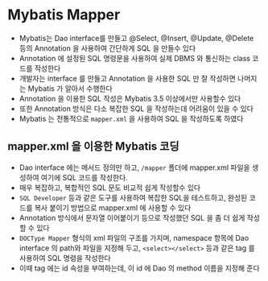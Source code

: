 # Mybatis Mapper
- Mybatis는 Dao interface를 만들고 @Select, @Insert, @Update, @Delete 등의 Annotation 을 사용하여 간단하게 SQL 을 만들수 있다
- Annotation 에 설정된 SQL 명령문을 사용하여 실제 DBMS 와 통신하는 class 코드를 작성한다
- 개발자는 interface 를 만들고 Annotation 을 사용한 SQL 만 잘 작성하면 나머지는 Mybatis 가 알아서 수행한다
- Annotation 을 이용한 SQL 작성은 Mybatis 3.5 이상에서만 사용할수 있다
- 또한 Annotation 방식은 다소 복잡한 SQL 을 작성하는데 어려움이 있을 수 있다
- Mybatis 는 전통적으로 `mapper.xml` 을 사용하여 SQL 을 작성하도록 하였다

## mapper.xml 을 이용한 Mybatis 코딩
- Dao interface 에는 메서드 정의만 하고, `/mapper` 폴더에 mapper.xml 파일을 생성하여 여기에 SQL 코드를 작성한다.
- 매우 복잡하고, 복합적인 SQL 문도 비교적 쉽게 작성할수 있다
- `SQL Developer` 등과 같은 도구를 사용하여 복잡한 SQL을 테스트하고, 완성된 코드를 복사 붙이기 방법으로 mapper.xml 에 사용할 수 있다
- Annotation 방식에서 문자열 이어붙이기 등으로 작성했던 SQL 을 좀 더 쉽게 작성 할 수 있다
- `DOCType Mapper` 형식의 xml 파일의 구조를 가지며, namespace 항목에 Dao interface 의 path와 파일을 지정해 두고, `<select></select>` 등과 같은 tag 를 사용하여 SQL 명령을 작성한다
- 이때 tag 에는 id 속성을 부여하는데, 이 id 에 Dao 의 method 이름을 지정해 준다